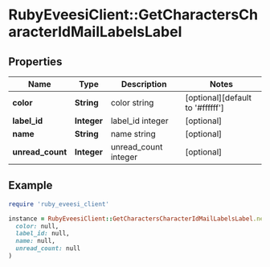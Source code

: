 # RubyEveesiClient::GetCharactersCharacterIdMailLabelsLabel

## Properties

| Name | Type | Description | Notes |
| ---- | ---- | ----------- | ----- |
| **color** | **String** | color string | [optional][default to &#39;#ffffff&#39;] |
| **label_id** | **Integer** | label_id integer | [optional] |
| **name** | **String** | name string | [optional] |
| **unread_count** | **Integer** | unread_count integer | [optional] |

## Example

```ruby
require 'ruby_eveesi_client'

instance = RubyEveesiClient::GetCharactersCharacterIdMailLabelsLabel.new(
  color: null,
  label_id: null,
  name: null,
  unread_count: null
)
```

